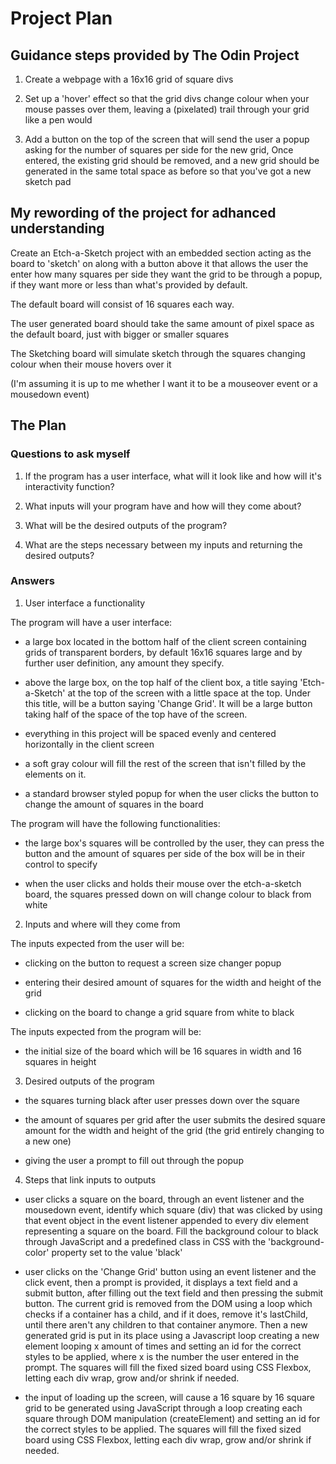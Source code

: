 # Project Plan

## Guidance steps provided by The Odin Project

1. Create a webpage with a 16x16 grid of square divs

2. Set up a 'hover' effect so that the grid divs change colour when your mouse passes over them, leaving a (pixelated) trail through your grid like a pen would

3. Add a button on the top of the screen that will send the user a popup asking for the number of squares per side for the new grid, Once entered, the existing grid should be removed, and a new grid should be generated in the same total space as before so that you've got a new sketch pad

## My rewording of the project for adhanced understanding

Create an Etch-a-Sketch project with an embedded section acting as the board to 'sketch' on along with a button above it that allows the user the enter how many squares per side they want the grid to be through a popup, if they want more or less than what's provided by default.

The default board will consist of 16 squares each way.

The user generated board should take the same amount of pixel space as the default board, just with bigger or smaller squares

The Sketching board will simulate sketch through the squares changing colour when their mouse hovers over it 

(I'm assuming it is up to me whether I want it to be a mouseover event or a mousedown event)

## The Plan

### Questions to ask myself

1. If the program has a user interface, what will it look like and how will it's interactivity function?

2. What inputs will your program have and how will they come about? 

3. What will be the desired outputs of the program?

4. What are the steps necessary between my inputs and returning the desired outputs?

### Answers

1. User interface a functionality

The program will have a user interface:

- a large box located in the bottom half of the client screen containing grids of transparent borders, by default 16x16 squares large and by further user definition, any amount they specify. 

- above the large box, on the top half of the client box, a title saying 'Etch-a-Sketch' at the top of the screen with a little space at the top. Under this title, will be a button saying 'Change Grid'. It will be a large button taking half of the space of the top have of the screen.

- everything in this project will be spaced evenly and centered horizontally in the client screen

- a soft gray colour will fill the rest of the screen that isn't filled by the elements on it.

- a standard browser styled popup for when the user clicks the button to change the amount of squares in the board

The program will have the following functionalities:

- the large box's squares will be controlled by the user, they can press the button and the amount of squares per side of the box will be in their control to specify

- when the user clicks and holds their mouse over the etch-a-sketch board, the squares pressed down on will change colour to black from white

2. Inputs and where will they come from

The inputs expected from the user will be:

- clicking on the button to request a screen size changer popup

- entering their desired amount of squares for the width and height of the grid

- clicking on the board to change a grid square from white to black

The inputs expected from the program will be:

- the initial size of the board which will be 16 squares in width and 16 squares in height

3. Desired outputs of the program

- the squares turning black after user presses down over the square

- the amount of squares per grid after the user submits the desired square amount for the width and height of the grid (the grid entirely changing to a new one)

- giving the user a prompt to fill out through the popup

4. Steps that link inputs to outputs

- user clicks a square on the board, through an event listener and the mousedown event, identify which square (div) that was clicked by using that event object in the event listener appended to every div element representing a square on the board. Fill the background colour to black through JavaScript and a predefined class in CSS with the 'background-color' property set to the value 'black'

- user clicks on the 'Change Grid' button using an event listener and the click event, then a prompt is provided, it displays a text field and a submit button, after filling out the text field and then pressing the submit button. The current grid is removed from the DOM using a loop which checks if a container has a child, and if it does, remove it's lastChild, until there aren't any children to that container anymore. Then a new generated grid is put in its place using a Javascript loop creating a new element looping x amount of times and setting an id for the correct styles to be applied, where x is the number the user entered in the prompt. The squares will fill the fixed sized board using CSS Flexbox, letting each div wrap, grow and/or shrink if needed.

- the input of loading up the screen, will cause a 16 square by 16 square grid to be generated using JavaScript through a loop creating each square through DOM manipulation (createElement) and setting an id for the correct styles to be applied. The squares will fill the fixed sized board using CSS Flexbox, letting each div wrap, grow and/or shrink if needed.